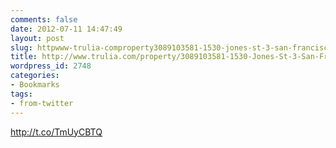 ```yaml
---
comments: false
date: 2012-07-11 14:47:49
layout: post
slug: httpwww-trulia-comproperty3089103581-1530-jones-st-3-san-francisco-ca-94109
title: http://www.trulia.com/property/3089103581-1530-Jones-St-3-San-Francisco-CA-94109
wordpress_id: 2748
categories:
- Bookmarks
tags:
- from-twitter
---
```


http://t.co/TmUyCBTQ
